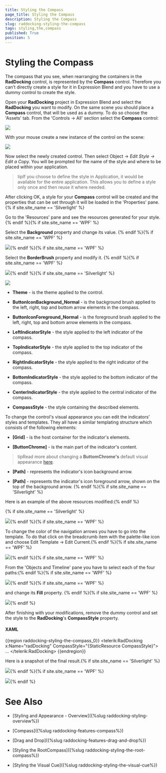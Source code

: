 ```yaml
---
title: Styling the Compass
page_title: Styling the Compass
description: Styling the Compass
slug: raddocking-styling-the-compass
tags: styling,the,compass
published: True
position: 5
---
```


# Styling the Compass

The compass that you see, when rearranging the containers in the __RadDocking__ control, is represented by the __Compass__ control. Therefore you can't directly create a style for it in Expression Blend and you have to use a dummy control to create the style.
        
Open your __RadDocking__ project in Expression Blend and select the __RadDocking__ you want to modify. On the same scene you should place a __Compass__ control, that will be used as a dummy. To do so choose the 'Assets' tab. From the 'Controls -> All' section select the __Compass__ control:
        
![](images/RadDocking_StylingCompass_01.png)

With your mouse create a new instance of the control on the scene:

![](images/RadDocking_StylingCompass_02.png)

Now select the newly created control. Then select Object -> *Edit Style -> Edit a Copy.* You will be prompted for the name of the style and where to be placed within your application.
        
>tipIf you choose to define the style in Application, it would be available for the entire application. This allows you to define a style only once and then reuse it where needed.

After clicking OK, a style for your __Compass__ control will be created and the properties that can be set through it will be loaded in the 'Properties' pane.
        {% if site.site_name == 'Silverlight' %}

Go to the 'Resources' pane and see the resources generated for your style.{% endif %}{% if site.site_name == 'WPF' %}

Select the __Background__ property and change its value.
          {% endif %}{% if site.site_name == 'WPF' %}

![](images/RadDocking_StylingCompass_06_07_WPF.png){% endif %}{% if site.site_name == 'WPF' %}

Select the __BorderBrush__ property and modify it.
          {% endif %}{% if site.site_name == 'WPF' %}

![](images/RadDocking_StylingCompass_07_08_WPF.png){% endif %}{% if site.site_name == 'Silverlight' %}

![](images/RadDocking_StylingCompass_09.png)

* __Theme__ - is the theme applied to the control.
          
* __ButtonIconBackground_Normal__ - is the background brush applied to the left, right, top and bottom arrow elements in the compass.
          
* __ButtonIconForeground_Normal__ - is the foreground brush applied to the left, right, top and bottom arrow elements in the compass.
          
* __LeftIndicatorStyle__ - the style applied to the left indicator of the compass.
          
* __TopIndicatorStyle__ - the style applied to the top indicator of the compass.
          
* __RightIndicatorStyle__ - the style applied to the right indicator of the compass.
          
* __BottomIndicatorStyle__ - the style applied to the bottom indicator of the compass.
          
* __CenterIndicatorStyle__ - the style applied to the central indicator of the compass.
          
* __CompassStyle__ - the style containing the described elements.
          
To change the control's visual appearance you can edit the indicators' styles and templates. They all have a similar templating structure which consists of the following elements:

* __[Grid]__ - is the host container for the indicator's elements.
            
* __[ButtonChrome]__ - is the main part of the indicator's content.
                    
>tipRead more about changing a __ButtomChrome's__ default visual appearance [here](http://www.telerik.com/help/silverlight/radbuttons-styles-and-templates-styling-buttonchrome.html).
        
* __[Path]__ - represents the indicator's icon background arrow.
              
* __[Path]__ - represents the indicator's icon foreground arrow, shown on the top of the background arrow.
          {% endif %}{% if site.site_name == 'Silverlight' %}

Here is an example of the above resources modified:{% endif %}

{% if site.site_name == 'Silverlight' %}

![](images/RadDocking_StylingCompass_10.png){% endif %}{% if site.site_name == 'WPF' %}

To change the color of the navigation arrows you have to go into the template. To do that click on the breadcrumb item with the palette-like icon and choose Edit Template -> Edit Current.{% endif %}{% if site.site_name == 'WPF' %}

![](images/RadDocking_StylingCompass_09_10_01_WPF.png){% endif %}{% if site.site_name == 'WPF' %}

From the 'Objects and Timeline' pane you have to select each of the four paths:{% endif %}{% if site.site_name == 'WPF' %}

![](images/RadDocking_StylingCompass_09_10_02_WPF.png){% endif %}{% if site.site_name == 'WPF' %}

and change its __Fill__ property.
          {% endif %}{% if site.site_name == 'WPF' %}

 ![](images/RadDocking_StylingCompass_09_10_03_WPF.png){% endif %}

After finishing with your modifications, remove the dummy control and set the style to the __RadDocking__'s __CompassStyle__ property.
        
#### __XAML__

{{region raddocking-styling-the-compass_0}}
	<telerik:RadDocking x:Name="radDocking"
	                         CompassStyle="{StaticResource CompassStyle}">
	      ...
	</telerik:RadDocking>
{{endregion}}

Here is a snapshot of the final result.{% if site.site_name == 'Silverlight' %}

![](images/RadDocking_StylingCompass_11.png){% endif %}{% if site.site_name == 'WPF' %}

![](images/RadDocking_StylingCompass_11_WPF.png){% endif %}

# See Also

 * [Styling and Appearance - Overview]({%slug raddocking-styling-overview%})

 * [Compass]({%slug raddocking-features-compass%})

 * [Drag and Drop]({%slug raddocking-features-drag-and-drop%})

 * [Styling the RootCompass]({%slug raddocking-styling-the-root-compass%})

 * [Styling the Visual Cue]({%slug raddocking-styling-the-visual-cue%})
